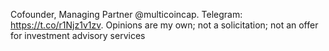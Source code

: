 Cofounder, Managing Partner @multicoincap. Telegram: https://t.co/r1Njz1v1zv. Opinions are my own; not a solicitation; not an offer for investment advisory services